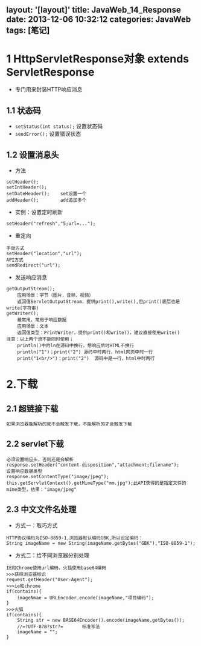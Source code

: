 layout: '[layout]'
title: JavaWeb_14_Response
date: 2013-12-06 10:32:12
categories: JavaWeb
tags: [笔记]
---
# 1 HttpServletResponse对象 extends ServletResponse
- 专门用来封装HTTP响应消息
## 1.1 状态码
- `setStatus(int status);`   设置状态码
- `sendError();`   设置错误状态
## 1.2 设置消息头
- 方法
```
setHeader();
setIntHeader();
setDateHeader();    set设置一个
addHeader();        add追加多个

```
- 实例：设置定时刷新

```
setHeader("refresh","5;url=...");
```
<!--more-->
- 重定向

```
手动方式
setHeader("location","url");
API方式
sendRedirect("url");
```
- 发送响应消息

```
getOutputStream();
    应用场景：字节（图片，音频，视频）
    返回值ServletOutputStream，提供print(),write(),但print()底层也是write(字符串)
getWriter();
    最常用，常用于响应数据
    应用场景：文本
    返回值类型：PrintWriter，提供print()和write()，建议直接使用write()
注意：以上两个流不能同时使用；
    println()中的ln在源码中换行，想响应后时HTML不换行
    println("1")；print("2") 源码中时两行，html网页中时一行
    print("1<br/>")；print("2")  源码中是一行，html中时两行
```
# 2.下载
## 2.1 超链接下载

```
如果浏览器能解析的就不会触发下载，不能解析的才会触发下载
```
## 2.2 servlet下载

```
必须设置响应头，否则还是会解析
response.setHeader("content-disposition","attachment;filename");
设置响应数据类型
response.setContentType("image/jpeg");
this.getServletContext().getMimeType("mm.jpg");此API获得的是指定文件的mime类型，结果："image/jpeg"
```
## 2.3 中文文件名处理
- 方式一：取巧方式
```
HTTP协议编码为ISO-8859-1,浏览器默认编码GBK,所以设定编码：
String imageName = new String(imageName.getBytes("GBK"),"ISO-8859-1");
```

- 方式二：给不同浏览器分别处理

```
IE和Chrome使用url编码，火狐使用base64编码
>>>获得浏览器标识
request.getHeader("User-Agent");
>>>ie和chrome
if(contains){
    imageNmae = URLEncoder.encode(imageName,"项目编码");
}
>>>火狐
if(contains){
    String str = new BASE64Encoder().encode(imageName.getBytes());
    //=?UTF-8?B?str?=       标准写法
    imageName = ""; 
}
```


